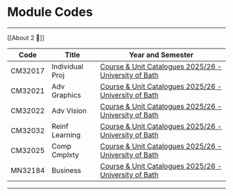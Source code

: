 # Module Codes

---
[[About 2 📘]]

| Code    | Title           | Year and Semester                                                                                                    |
| ------- | --------------- | -------------------------------------------------------------------------------------------------------------------- |
| CM32017 | Individual Proj | [Course & Unit Catalogues 2025/26 - University of Bath](https://www.bath.ac.uk/catalogues/2025-2026/cm/CM32017.html) |
| CM32021 | Adv Graphics    | [Course & Unit Catalogues 2025/26 - University of Bath](https://www.bath.ac.uk/catalogues/2025-2026/cm/CM32021.html) |
| CM32022 | Adv Vision      | [Course & Unit Catalogues 2025/26 - University of Bath](https://www.bath.ac.uk/catalogues/2025-2026/cm/CM32022.html) |
| CM32032 | Reinf Learning  | [Course & Unit Catalogues 2025/26 - University of Bath](https://www.bath.ac.uk/catalogues/2025-2026/cm/CM32032.html) |
| CM32025 | Comp Cmplxty    | [Course & Unit Catalogues 2025/26 - University of Bath](https://www.bath.ac.uk/catalogues/2025-2026/cm/CM32025.html) |
| MN32184 | Business        | [Course & Unit Catalogues 2025/26 - University of Bath](https://www.bath.ac.uk/catalogues/2025-2026/mn/MN32184.html) |

---